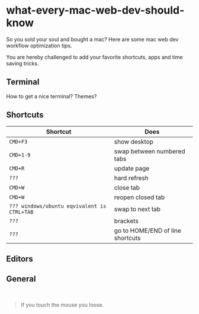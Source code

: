 # what-every-mac-web-dev-should-know
So you sold your soul and bought a mac? Here are some mac web dev workflow optimization tips.

You are hereby challenged to add your favorite shortcuts, apps and time saving tricks.

## Terminal
How to get a nice terminal? Themes?

## Shortcuts

| Shortcut       | Does        |
| ------------- |-------------|
| ```CMD+F3```      | show desktop |
| ```CMD+1-9```      | swap between numbered tabs |
| ```CMD+R```      | update page |
| ```???```      | hard refresh |
| ```CMD+W```      | close tab |
| ```CMD+W```      | reopen closed tab |
| ```??? windows/ubuntu eqvivalent is CTRL+TAB```      | swap to next tab |
| ```???```      | brackets |
| ```???```      | go to HOME/END of line shortcuts |

## Editors

## General

<br>

> If you touch the mouse you loose.
